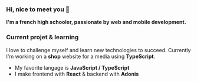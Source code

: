 ### Hi, nice to meet you 👋

__I'm a french high schooler, passionate by web and mobile development.__

### Current projet & learning
I love to challenge myself and learn new technologies to succeed. Currently I'm working on a __shop__ website for a media using __TypeScript__.
- My favorite langage is __JavaScript / TypeScript__
- I make frontend with __React__ & backend with __Adonis__

